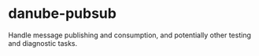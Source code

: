 # danube-pubsub

Handle message publishing and consumption, and potentially other testing and diagnostic tasks.
